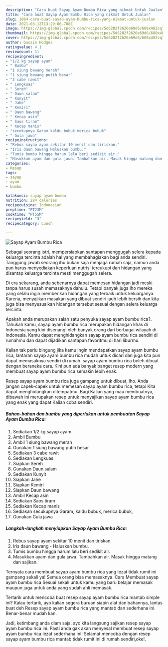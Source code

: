 ```yaml
---
description: "Cara buat Sayap Ayam Bumbu Rica yang nikmat Untuk Jualan"
title: "Cara buat Sayap Ayam Bumbu Rica yang nikmat Untuk Jualan"
slug: 1084-cara-buat-sayap-ayam-bumbu-rica-yang-nikmat-untuk-jualan
date: 2021-03-12T13:29:06.708Z
image: https://img-global.cpcdn.com/recipes/5d6282f2626e69d6/680x482cq70/sayap-ayam-bumbu-rica-foto-resep-utama.jpg
thumbnail: https://img-global.cpcdn.com/recipes/5d6282f2626e69d6/680x482cq70/sayap-ayam-bumbu-rica-foto-resep-utama.jpg
cover: https://img-global.cpcdn.com/recipes/5d6282f2626e69d6/680x482cq70/sayap-ayam-bumbu-rica-foto-resep-utama.jpg
author: Gussie Hodges
ratingvalue: 4.1
reviewcount: 11
recipeingredient:
- "1/2 kg sayap ayam"
- " Bumbu"
- "1 siung bawang merah"
- "1 siung bawang putih besar"
- "3 cabe rawit"
- " Lengkuas"
- " Sereh"
- " Daun salam"
- " Kunyit"
- " Jahe"
- " Kemiri"
- " Daun bawang"
- " Kecap asin"
- " Saos tiram"
- " Kecap manis"
- "secukupnya Garam kaldu bubuk merica bubuk"
- " Gula jawa"
recipeinstructions:
- "Rebus sayap ayam sekitar 10 menit dan tiriskan."
- "Iris daun bawang Haluskan bumbu."
- "Tumis bumbu hingga harum lalu beri sedikit air."
- "Masukkan ayam dan gula jawa. Tambahkan air. Masak hingga matang dan sajikan."
categories:
- Resep
tags:
- sayap
- ayam
- bumbu

katakunci: sayap ayam bumbu 
nutrition: 284 calories
recipecuisine: Indonesian
preptime: "PT23M"
cooktime: "PT55M"
recipeyield: "3"
recipecategory: Lunch

---
```



![Sayap Ayam Bumbu Rica](https://img-global.cpcdn.com/recipes/5d6282f2626e69d6/680x482cq70/sayap-ayam-bumbu-rica-foto-resep-utama.jpg)

Sebagai seorang istri, mempersiapkan santapan menggugah selera kepada keluarga tercinta adalah hal yang membahagiakan bagi anda sendiri. Tanggung jawab seorang ibu bukan saja menjaga rumah saja, namun anda pun harus menyediakan keperluan nutrisi tercukupi dan hidangan yang disantap keluarga tercinta mesti menggugah selera.

Di era  sekarang, anda sebenarnya dapat memesan hidangan jadi meski tanpa harus susah memasaknya dahulu. Tetapi banyak juga lho mereka yang selalu ingin memberikan hidangan yang terbaik untuk keluarganya. Karena, menyajikan masakan yang dibuat sendiri jauh lebih bersih dan kita juga bisa menyesuaikan hidangan tersebut sesuai dengan selera keluarga tercinta. 



Apakah anda merupakan salah satu penyuka sayap ayam bumbu rica?. Tahukah kamu, sayap ayam bumbu rica merupakan hidangan khas di Indonesia yang kini disenangi oleh banyak orang dari berbagai wilayah di Indonesia. Kamu dapat menghidangkan sayap ayam bumbu rica sendiri di rumahmu dan dapat dijadikan santapan favoritmu di hari liburmu.

Kalian tak perlu bingung jika kamu ingin mendapatkan sayap ayam bumbu rica, lantaran sayap ayam bumbu rica mudah untuk dicari dan juga kita pun dapat memasaknya sendiri di rumah. sayap ayam bumbu rica boleh dibuat dengan beraneka cara. Kini pun ada banyak banget resep modern yang membuat sayap ayam bumbu rica semakin lebih enak.

Resep sayap ayam bumbu rica juga gampang untuk dibuat, lho. Anda jangan capek-capek untuk memesan sayap ayam bumbu rica, tetapi Kita dapat menghidangkan ditempatmu. Bagi Kalian yang mau membuatnya, dibawah ini merupakan resep untuk menyajikan sayap ayam bumbu rica yang enak yang dapat Kalian coba sendiri.

<!--inarticleads1-->

##### Bahan-bahan dan bumbu yang diperlukan untuk pembuatan Sayap Ayam Bumbu Rica:

1. Sediakan 1/2 kg sayap ayam
1. Ambil  Bumbu
1. Ambil 1 siung bawang merah
1. Gunakan 1 siung bawang putih besar
1. Sediakan 3 cabe rawit
1. Sediakan  Lengkuas
1. Siapkan  Sereh
1. Gunakan  Daun salam
1. Sediakan  Kunyit
1. Siapkan  Jahe
1. Siapkan  Kemiri
1. Siapkan  Daun bawang
1. Ambil  Kecap asin
1. Sediakan  Saos tiram
1. Sediakan  Kecap manis
1. Sediakan secukupnya Garam, kaldu bubuk, merica bubuk,
1. Gunakan  Gula jawa




<!--inarticleads2-->

##### Langkah-langkah menyiapkan Sayap Ayam Bumbu Rica:

1. Rebus sayap ayam sekitar 10 menit dan tiriskan.
1. Iris daun bawang - Haluskan bumbu.
1. Tumis bumbu hingga harum lalu beri sedikit air.
1. Masukkan ayam dan gula jawa. Tambahkan air. Masak hingga matang dan sajikan.




Ternyata cara membuat sayap ayam bumbu rica yang lezat tidak rumit ini gampang sekali ya! Semua orang bisa memasaknya. Cara Membuat sayap ayam bumbu rica Sesuai sekali untuk kamu yang baru belajar memasak maupun juga untuk anda yang sudah ahli memasak.

Tertarik untuk mencoba buat resep sayap ayam bumbu rica mantab simple ini? Kalau tertarik, ayo kalian segera buruan siapin alat dan bahannya, lantas buat deh Resep sayap ayam bumbu rica yang mantab dan sederhana ini. Benar-benar mudah kan. 

Jadi, ketimbang anda diam saja, ayo kita langsung sajikan resep sayap ayam bumbu rica ini. Pasti anda gak akan menyesal membuat resep sayap ayam bumbu rica lezat sederhana ini! Selamat mencoba dengan resep sayap ayam bumbu rica mantab tidak rumit ini di rumah sendiri,oke!.

